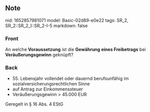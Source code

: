 ## Note
nid: 1652857981071
model: Basic-02d89-e0e22
tags: SR_2, SR_2::SR_2_I::SR_2-I-5
markdown: false

### Front
An welche <b>Voraussetzung</b> ist die <b>Gewährung eines
Freibetrags</b> bei <b>Veräußerungsgewinn</b> geknüpft?

### Back
<ul>
  <li>55. Lebensjahr vollendet oder dauernd berufsunfähig im
  sozialversicherungsrechtlichen Sinne
  <li>auf Antrag zur Einkommenssteuer
  <li>Veräußerungsgewinn > 45.000 EUR
</ul>Geregelt in § 16 Abs. 4 EStG
